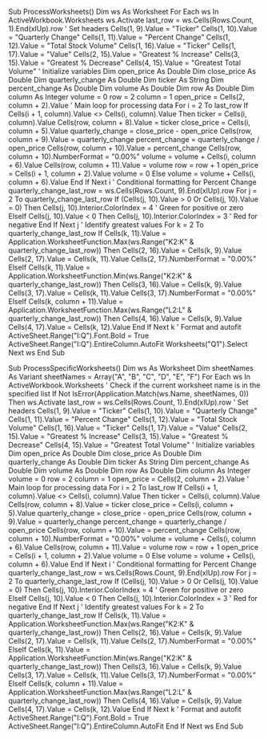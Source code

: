 Sub ProcessWorksheets()
    Dim ws As Worksheet
    For Each ws In ActiveWorkbook.Worksheets
        ws.Activate
        last_row = ws.Cells(Rows.Count, 1).End(xlUp).row
        ' Set headers
        Cells(1, 9).Value = "Ticker"
        Cells(1, 10).Value = "Quarterly Change"
        Cells(1, 11).Value = "Percent Change"
        Cells(1, 12).Value = "Total Stock Volume"
        Cells(1, 16).Value = "Ticker"
        Cells(1, 17).Value = "Value"
        Cells(2, 15).Value = "Greatest % Increase"
        Cells(3, 15).Value = "Greatest % Decrease"
        Cells(4, 15).Value = "Greatest Total Volume"
        ' Initialize variables
        Dim open_price As Double
        Dim close_price As Double
        Dim quarterly_change As Double
        Dim ticker As String
        Dim percent_change As Double
        Dim volume As Double
        Dim row As Double
        Dim column As Integer
        volume = 0
        row = 2
        column = 1
        open_price = Cells(2, column + 2).Value
        ' Main loop for processing data
        For i = 2 To last_row
            If Cells(i + 1, column).Value <> Cells(i, column).Value Then
                ticker = Cells(i, column).Value
                Cells(row, column + 8).Value = ticker
                close_price = Cells(i, column + 5).Value
                quarterly_change = close_price - open_price
                Cells(row, column + 9).Value = quarterly_change
                percent_change = quarterly_change / open_price
                Cells(row, column + 10).Value = percent_change
                Cells(row, column + 10).NumberFormat = "0.00%"
                volume = volume + Cells(i, column + 6).Value
                Cells(row, column + 11).Value = volume
                row = row + 1
                open_price = Cells(i + 1, column + 2).Value
                volume = 0
            Else
                volume = volume + Cells(i, column + 6).Value
            End If
        Next i
        ' Conditional formatting for Percent Change
        quarterly_change_last_row = ws.Cells(Rows.Count, 9).End(xlUp).row
        For j = 2 To quarterly_change_last_row
            If (Cells(j, 10).Value > 0 Or Cells(j, 10).Value = 0) Then
                Cells(j, 10).Interior.ColorIndex = 4 ' Green for positive or zero
            ElseIf Cells(j, 10).Value < 0 Then
                Cells(j, 10).Interior.ColorIndex = 3 ' Red for negative
            End If
        Next j
        ' Identify greatest values
        For k = 2 To quarterly_change_last_row
            If Cells(k, 11).Value = Application.WorksheetFunction.Max(ws.Range("K2:K" & quarterly_change_last_row)) Then
                Cells(2, 16).Value = Cells(k, 9).Value
                Cells(2, 17).Value = Cells(k, 11).Value
                Cells(2, 17).NumberFormat = "0.00%"
            ElseIf Cells(k, 11).Value = Application.WorksheetFunction.Min(ws.Range("K2:K" & quarterly_change_last_row)) Then
                Cells(3, 16).Value = Cells(k, 9).Value
                Cells(3, 17).Value = Cells(k, 11).Value
                Cells(3, 17).NumberFormat = "0.00%"
            ElseIf Cells(k, column + 11).Value = Application.WorksheetFunction.Max(ws.Range("L2:L" & quarterly_change_last_row)) Then
                Cells(4, 16).Value = Cells(k, 9).Value
                Cells(4, 17).Value = Cells(k, 12).Value
            End If
        Next k
        ' Format and autofit
        ActiveSheet.Range("I:Q").Font.Bold = True
        ActiveSheet.Range("I:Q").EntireColumn.AutoFit
        Worksheets("Q1").Select
    Next ws
End Sub

Sub ProcessSpecificWorksheets()
    Dim ws As Worksheet
    Dim sheetNames As Variant
    sheetNames = Array("A", "B", "C", "D", "E", "F")
    For Each ws In ActiveWorkbook.Worksheets
        ' Check if the current worksheet name is in the specified list
        If Not IsError(Application.Match(ws.Name, sheetNames, 0)) Then
            ws.Activate
            last_row = ws.Cells(Rows.Count, 1).End(xlUp).row
            ' Set headers
            Cells(1, 9).Value = "Ticker"
            Cells(1, 10).Value = "Quarterly Change"
            Cells(1, 11).Value = "Percent Change"
            Cells(1, 12).Value = "Total Stock Volume"
            Cells(1, 16).Value = "Ticker"
            Cells(1, 17).Value = "Value"
            Cells(2, 15).Value = "Greatest % Increase"
            Cells(3, 15).Value = "Greatest % Decrease"
            Cells(4, 15).Value = "Greatest Total Volume"
            ' Initialize variables
            Dim open_price As Double
            Dim close_price As Double
            Dim quarterly_change As Double
            Dim ticker As String
            Dim percent_change As Double
            Dim volume As Double
            Dim row As Double
            Dim column As Integer
            volume = 0
            row = 2
            column = 1
            open_price = Cells(2, column + 2).Value
            ' Main loop for processing data
            For i = 2 To last_row
                If Cells(i + 1, column).Value <> Cells(i, column).Value Then
                    ticker = Cells(i, column).Value
                    Cells(row, column + 8).Value = ticker
                    close_price = Cells(i, column + 5).Value
                    quarterly_change = close_price - open_price
                    Cells(row, column + 9).Value = quarterly_change
                    percent_change = quarterly_change / open_price
                    Cells(row, column + 10).Value = percent_change
                    Cells(row, column + 10).NumberFormat = "0.00%"
                    volume = volume + Cells(i, column + 6).Value
                    Cells(row, column + 11).Value = volume
                    row = row + 1
                    open_price = Cells(i + 1, column + 2).Value
                    volume = 0
                Else
                    volume = volume + Cells(i, column + 6).Value
                End If
            Next i
            ' Conditional formatting for Percent Change
            quarterly_change_last_row = ws.Cells(Rows.Count, 9).End(xlUp).row
            For j = 2 To quarterly_change_last_row
                If (Cells(j, 10).Value > 0 Or Cells(j, 10).Value = 0) Then
                    Cells(j, 10).Interior.ColorIndex = 4 ' Green for positive or zero
                ElseIf Cells(j, 10).Value < 0 Then
                    Cells(j, 10).Interior.ColorIndex = 3 ' Red for negative
                End If
            Next j
            ' Identify greatest values
            For k = 2 To quarterly_change_last_row
                If Cells(k, 11).Value = Application.WorksheetFunction.Max(ws.Range("K2:K" & quarterly_change_last_row)) Then
                    Cells(2, 16).Value = Cells(k, 9).Value
                    Cells(2, 17).Value = Cells(k, 11).Value
                    Cells(2, 17).NumberFormat = "0.00%"
                ElseIf Cells(k, 11).Value = Application.WorksheetFunction.Min(ws.Range("K2:K" & quarterly_change_last_row)) Then
                    Cells(3, 16).Value = Cells(k, 9).Value
                    Cells(3, 17).Value = Cells(k, 11).Value
                    Cells(3, 17).NumberFormat = "0.00%"
                ElseIf Cells(k, column + 11).Value = Application.WorksheetFunction.Max(ws.Range("L2:L" & quarterly_change_last_row)) Then
                    Cells(4, 16).Value = Cells(k, 9).Value
                    Cells(4, 17).Value = Cells(k, 12).Value
                End If
            Next k
            ' Format and autofit
            ActiveSheet.Range("I:Q").Font.Bold = True
            ActiveSheet.Range("I:Q").EntireColumn.AutoFit
        End If
    Next ws
End Sub
